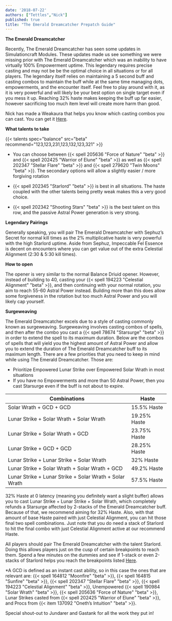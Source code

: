 ```yaml
---
date: '2018-07-22'
authors: ["Tettles","Nick"]
published: true
title: "The Emerald Dreamcatcher Prepatch Guide"
---
```


**The Emerald Dreamcatcher**

Recently, The Emerald Dreamcatcher has seen some updates in Simulationcraft Modules. These updates made us see something we were missing prior with The Emerald Dreamcatcher which was an inability to have virtually 100% Empowerment uptime. This legendary requires precise casting and may not be be the optimal choice in all situations or for all players. The legendary itself relies on maintaining a 5 second buff and casting combos to maintain the buff while at the same time managing dots, empowerments, and the encounter itself. Feel free to play around with it, as it is very powerful and will likely be your best option on single target even if you mess it up. Reaching 32% haste makes keeping the buff up far easier, however sacrificing too much item level will create more harm than good. 

Nick has made a Weakaura that helps you know which casting combos you can cast. You can get it [Here](https://wago.io/H1hRA6WNQ).

**What talents to take**

{{< talents spec="balance" src="beta" recommend="123,123,231,123,132,123,321" >}}

- You can choose between {{< spell 205636 "Force of Nature" "beta" >}} and {{< spell 202425 "Warrior of Elune" "beta" >}} as well as {{< spell 202347 "Stellar Flare" "beta" >}} and {{< spell 279620 "Twin Moons" "beta" >}}. The secondary options will allow a slightly easier / more forgiving rotation

- {{< spell 202345 "Starlord" "beta" >}} is best in all situations. The haste coupled with the other talents being pretty weak makes this a very good choice.

- {{< spell 202342 "Shooting Stars" "beta" >}} is the best talent on this row, and the passive Astral Power generation is very strong.

**Legendary Pairings**

Generally speaking, you will pair The Emerald Dreamcatcher with Sephuz’s Secret for normal kill times as the 2% multiplicative haste is very powerful with the high Starlord uptime. Aside from Sephuz, Impeccable Fel Essence is decent on encounters where you can get value out of the extra Celestial Alignment (2:30 & 5:30 kill times). 

**How to open**

The opener is very similar to the normal Balance Driuid opener. However, instead of building to 40, casting your {{< spell 194223 "Celestial Alignment" "beta" >}}, and then continuing with your normal rotation, you aim to reach 55-60 Astral Power instead. Building more than this does allow some forgiveness in the rotation but too much Astral Power and you will likely cap yourself.

**Surgeweaving**

The Emerald Dreamcatcher excels due to a style of casting commonly known as surgeweaving. Surgeweaving involves casting combos of spells, and then after the combo you cast a {{< spell 78674 "Starsurge" "beta" >}} in order to extend the spell to its maximum duration. Below are the combos of spells that will yield you the highest amount of Astral Power and allow you to extend the duration of The Emerald Dreamcatcher buff to its maximum length. There are a few priorities that you need to keep in mind while using The Emerald Dreamcatcher. Those are:

- Prioritize Empowered Lunar Strike over Empowered Solar Wrath in most situations
- If you have no Empowerments and more than 50 Astral Power, then you cast Starsurge even if the buff is not about to expire.

|                 Combinations                |   Haste     |
|---------------------------------------------|-------------|
| Solar Wrath + GCD + GCD                     | 15.5% Haste  |
| Lunar Strike + Solar Wrath + Solar Wrath    | 19.25% Haste |
| Lunar Strike + Solar Wrath + GCD            | 23.75% Haste |
| Lunar Strike + GCD + GCD                    | 28.25% Haste |
| Lunar Strike + Lunar Strike + Solar Wrath   | 32% Haste    |
| Lunar Strike + Solar Wrath + Solar Wrath + GCD | 49.2% Haste |
| Lunar Strike + Lunar Strike + Solar Wrath + Solar Wrath | 57.5% Haste |

32% Haste at 0 latency (meaning you definitely want a slight buffer) allows you to cast Lunar Strike + Lunar Strike + Solar Wrath, which completely refunds a Starsurge affected by 2-stacks of the Emerald Dreamcatcher buff. Because of that, we recommend aiming for 32% Haste. Also, with that amount of base Haste paired with just Celestial Alignment, you can hit those final two spell combinations. Just note that you do need a stack of Starlord to hit the final combo with just Celestial Alignment active at our recommend Haste. 

All players should pair The Emerald Dreamcatcher with the talent Starlord. Doing this allows players just on the cusp of certain breakpoints to reach them. Spend a few minutes on the dummies and see if 1-stack or even 2-stacks of Starlord helps you reach the breakpoints listed [Here](https://docs.google.com/spreadsheets/d/1F4Xup4FBRC517rkBA6OdzdXw5O1MU5AU37lztQq9Ox8/edit#gid=0).

*A GCD is defined as an instant cast ability, so in this case the ones that are relevant are: {{< spell 164812 "Moonfire" "beta" >}}, {{< spell 164815 "Sunfire" "beta" >}}, {{< spell 202347 "Stellar Flare" "beta" >}}, {{< spell 194223 "Celestial Alignment" "beta" >}}, Unempowered {{< spell 190984 "Solar Wrath" "beta" >}}, {{< spell 205636 "Force of Nature" "beta" >}}, Lunar Strikes casted from {{< spell 202425 "Warrior of Elune" "beta" >}}, and Procs from {{< item 137092 "Oneth’s Intuition" "beta" >}}.

Special shout-out to Jundarer and Gastank for all the work they put in!

